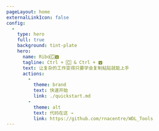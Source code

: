 ```yaml
---
pageLayout: home
externalLinkIcon: false
config:
  -
    type: hero
    full: true
    background: tint-plate
    hero:
      name: Ribo🄲🆅
      tagline: Ctrl + 🄲 & Ctrl + 🆅
      text: 让复杂的工作变得只要学会复制粘贴就能上手
      actions:
        -
          theme: brand
          text: 快速开始
          link: ./quickstart.md
        -
          theme: alt
          text: 代码在这 →
          link: https://github.com/rnacentre/WDL_Tools
---
```

